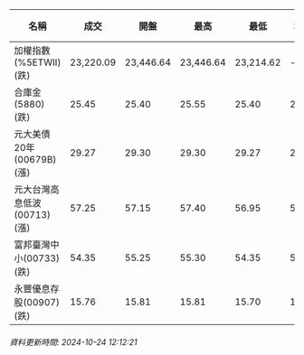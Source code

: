 | 名稱 | 成交 | 開盤 | 最高 | 最低 | 均價 | 成交金額(億) | 昨收 | 漲跌幅 | 漲跌 | 總量 | 昨量 | 振幅 |
| -------- | -------- | -------- | -------- |-------- | -------- | -------- |-------- |-------- |-------- | -------- | -------- |-------- |
|加權指數(%5ETWII) (跌)|23,220.09|23,446.64|23,446.64|23,214.62|-|2,679.24|23,334.76|0.49%|114.67|5,173,577|0|0.99%|
|合庫金(5880) (跌)|25.45|25.40|25.55|25.40|25.45|0.678|25.50|0.20%|0.05|2,664|7,939|0.59%|
|元大美債20年(00679B) (漲)|29.27|29.30|29.30|29.27|29.28|10.89|29.24|0.10%|0.03|37,201|60,120|0.10%|
|元大台灣高息低波(00713) (漲)|57.25|57.15|57.40|56.95|57.23|1.51|57.10|0.26%|0.15|2,639|7,571|0.79%|
|富邦臺灣中小(00733) (跌)|54.35|55.25|55.30|54.35|54.82|0.333|55.25|1.63%|0.90|608|704|1.72%|
|永豐優息存股(00907) (跌)|15.76|15.81|15.81|15.70|15.75|0.835|15.81|0.32%|0.05|5,301|15,932|0.70%|
###### 資料更新時間: 2024-10-24 12:12:21